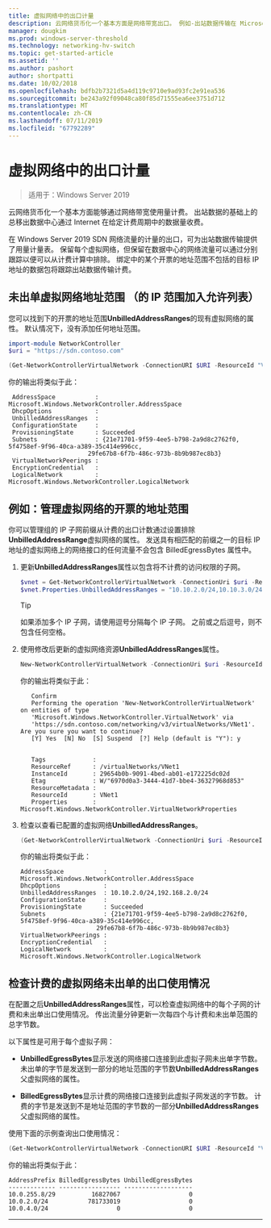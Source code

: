 ```yaml
---
title: 虚拟网络中的出口计量
description: 云网络货币化一个基本方面是网络带宽出口。 例如-出站数据传输在 Microsoft Azure 中的业务模型。 出站数据的基础上的总移出 Azure 数据中心通过 Internet 在给定计费周期中的数据量收费。
manager: dougkim
ms.prod: windows-server-threshold
ms.technology: networking-hv-switch
ms.topic: get-started-article
ms.assetid: ''
ms.author: pashort
author: shortpatti
ms.date: 10/02/2018
ms.openlocfilehash: bdfb2b7321d5a4d119c9710e9ad93fc2e91ea536
ms.sourcegitcommit: be243a92f09048ca80f85d71555ea6ee3751d712
ms.translationtype: MT
ms.contentlocale: zh-CN
ms.lasthandoff: 07/11/2019
ms.locfileid: "67792289"
---
```

# <a name="egress-metering-in-a-virtual-network"></a>虚拟网络中的出口计量

>适用于：Windows Server 2019


云网络货币化一个基本方面能够通过网络带宽使用量计费。 出站数据的基础上的总移出数据中心通过 Internet 在给定计费周期中的数据量收费。

在 Windows Server 2019 SDN 网络流量的计量的出口，可为出站数据传输提供了用量计量表。 保留每个虚拟网络，但保留在数据中心的网络流量可以通过分别跟踪以便可以从计费计算中排除。 绑定中的某个开票的地址范围不包括的目标 IP 地址的数据包将跟踪出站数据传输计费。

## <a name="virtual-network-unbilled-address-ranges-whitelist-of-ip-ranges"></a>未出单虚拟网络地址范围 （的 IP 范围加入允许列表）

您可以找到下的开票的地址范围**UnbilledAddressRanges**的现有虚拟网络的属性。 默认情况下，没有添加任何地址范围。

   ```PowerShell
   import-module NetworkController
   $uri = "https://sdn.contoso.com"

   (Get-NetworkControllerVirtualNetwork -ConnectionURI $URI -ResourceId "VNet1").properties
   ```

你的输出将类似于此：
   ```
    AddressSpace           : Microsoft.Windows.NetworkController.AddressSpace
    DhcpOptions            :
    UnbilledAddressRanges  :
    ConfigurationState     :
    ProvisioningState      : Succeeded
    Subnets                : {21e71701-9f59-4ee5-b798-2a9d8c2762f0, 5f4758ef-9f96-40ca-a389-35c414e996cc,
                         29fe67b8-6f7b-486c-973b-8b9b987ec8b3}
    VirtualNetworkPeerings :
    EncryptionCredential   :
    LogicalNetwork         : Microsoft.Windows.NetworkController.LogicalNetwork
   ```


## <a name="example-manage-the-unbilled-address-ranges-of-a-virtual-network"></a>例如：管理虚拟网络的开票的地址范围

你可以管理组的 IP 子网前缀从计费的出口计数通过设置排除**UnbilledAddressRange**虚拟网络的属性。  发送具有相匹配的前缀之一的目标 IP 地址的虚拟网络上的网络接口的任何流量不会包含 BilledEgressBytes 属性中。

1.  更新**UnbilledAddressRanges**属性以包含将不计费的访问权限的子网。

    ```PowerShell
    $vnet = Get-NetworkControllerVirtualNetwork -ConnectionUri $uri -ResourceID "VNet1"
    $vnet.Properties.UnbilledAddressRanges = "10.10.2.0/24,10.10.3.0/24"
    ```

    >[!TIP]
    >如果添加多个 IP 子网，请使用逗号分隔每个 IP 子网。  之前或之后逗号，则不包含任何空格。

2.  使用修改后更新的虚拟网络资源**UnbilledAddressRanges**属性。

    ```PowerShell
    New-NetworkControllerVirtualNetwork -ConnectionUri $uri -ResourceId "VNet1" -Properties $unbilled.Properties -PassInnerException
    ```

    你的输出将类似于此：
      ```
         Confirm
         Performing the operation 'New-NetworkControllerVirtualNetwork' on entities of type
         'Microsoft.Windows.NetworkController.VirtualNetwork' via
         'https://sdn.contoso.com/networking/v3/virtualNetworks/VNet1'. Are you sure you want to continue?
         [Y] Yes  [N] No  [S] Suspend  [?] Help (default is "Y"): y


         Tags             :
         ResourceRef      : /virtualNetworks/VNet1
         InstanceId       : 29654b0b-9091-4bed-ab01-e172225dc02d
         Etag             : W/"6970d0a3-3444-41d7-bbe4-36327968d853"
         ResourceMetadata :
         ResourceId       : VNet1
         Properties       : Microsoft.Windows.NetworkController.VirtualNetworkProperties
      ```


3. 检查以查看已配置的虚拟网络**UnbilledAddressRanges**。

   ```PowerShell
   (Get-NetworkControllerVirtualNetwork -ConnectionUri $uri -ResourceID "VNet1").properties
   ```

   你的输出将类似于此：
   ```
   AddressSpace           : Microsoft.Windows.NetworkController.AddressSpace
   DhcpOptions            :
   UnbilledAddressRanges  : 10.10.2.0/24,192.168.2.0/24
   ConfigurationState     :
   ProvisioningState      : Succeeded
   Subnets                : {21e71701-9f59-4ee5-b798-2a9d8c2762f0, 5f4758ef-9f96-40ca-a389-35c414e996cc,
                        29fe67b8-6f7b-486c-973b-8b9b987ec8b3}
   VirtualNetworkPeerings :
   EncryptionCredential   :
   LogicalNetwork         : Microsoft.Windows.NetworkController.LogicalNetwork
   ```

## <a name="check-the-billed-the-unbilled-egress-usage-of-a-virtual-network"></a>检查计费的虚拟网络未出单的出口使用情况

在配置之后**UnbilledAddressRanges**属性，可以检查虚拟网络中的每个子网的计费和未出单出口使用情况。 传出流量分钟更新一次每四个与计费和未出单范围的总字节数。

以下属性是可用于每个虚拟子网：

-   **UnbilledEgressBytes**显示发送的网络接口连接到此虚拟子网未出单字节数。 未出单的字节是发送到一部分的地址范围的字节数**UnbilledAddressRanges**父虚拟网络的属性。

-   **BilledEgressBytes**显示计费的网络接口连接到此虚拟子网发送的字节数。 计费的字节是发送到不是地址范围的字节数的一部分**UnbilledAddressRanges**父虚拟网络的属性。

使用下面的示例查询出口使用情况：

```PowerShell
(Get-NetworkControllerVirtualNetwork -ConnectionURI $URI -ResourceId "VNet1").properties.subnets.properties | ft AddressPrefix,BilledEgressBytes,UnbilledEgressBytes
```

你的输出将类似于此：
```
AddressPrefix BilledEgressBytes UnbilledEgressBytes
------------- ----------------- -------------------
10.0.255.8/29          16827067                   0
10.0.2.0/24           781733019                   0
10.0.4.0/24                   0                   0
```


---
